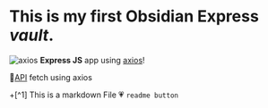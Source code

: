 # This is my first Obsidian Express *vault*.
![axios](https://miro.medium.com/v2/resize:fit:1400/0*U-_5QvffLmNQIU41.png)
**Express JS** app using  [axios](https://axios-http.com/)!

🔗[API]('https://jsonplaceholder.typicode.com/posts) fetch using axios <br/>

+[^1] This is a markdown File 
💗 `readme button`